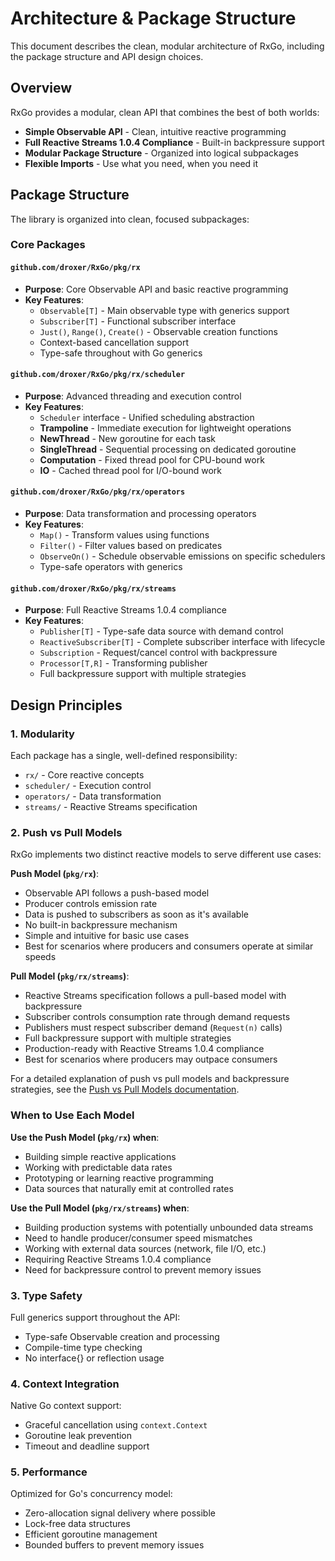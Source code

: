 # Architecture & Package Structure

This document describes the clean, modular architecture of RxGo, including the package structure and API design choices.

## Overview

RxGo provides a modular, clean API that combines the best of both worlds:

- **Simple Observable API** - Clean, intuitive reactive programming
- **Full Reactive Streams 1.0.4 Compliance** - Built-in backpressure support
- **Modular Package Structure** - Organized into logical subpackages
- **Flexible Imports** - Use what you need, when you need it

## Package Structure

The library is organized into clean, focused subpackages:

### Core Packages

#### `github.com/droxer/RxGo/pkg/rx`
- **Purpose**: Core Observable API and basic reactive programming
- **Key Features**:
  - `Observable[T]` - Main observable type with generics support
  - `Subscriber[T]` - Functional subscriber interface
  - `Just()`, `Range()`, `Create()` - Observable creation functions
  - Context-based cancellation support
  - Type-safe throughout with Go generics

#### `github.com/droxer/RxGo/pkg/rx/scheduler`
- **Purpose**: Advanced threading and execution control
- **Key Features**:
  - `Scheduler` interface - Unified scheduling abstraction
  - **Trampoline** - Immediate execution for lightweight operations
  - **NewThread** - New goroutine for each task
  - **SingleThread** - Sequential processing on dedicated goroutine
  - **Computation** - Fixed thread pool for CPU-bound work
  - **IO** - Cached thread pool for I/O-bound work

#### `github.com/droxer/RxGo/pkg/rx/operators`
- **Purpose**: Data transformation and processing operators
- **Key Features**:
  - `Map()` - Transform values using functions
  - `Filter()` - Filter values based on predicates
  - `ObserveOn()` - Schedule observable emissions on specific schedulers
  - Type-safe operators with generics

#### `github.com/droxer/RxGo/pkg/rx/streams`
- **Purpose**: Full Reactive Streams 1.0.4 compliance
- **Key Features**:
  - `Publisher[T]` - Type-safe data source with demand control
  - `ReactiveSubscriber[T]` - Complete subscriber interface with lifecycle
  - `Subscription` - Request/cancel control with backpressure
  - `Processor[T,R]` - Transforming publisher
  - Full backpressure support with multiple strategies

## Design Principles

### 1. Modularity
Each package has a single, well-defined responsibility:
- `rx/` - Core reactive concepts
- `scheduler/` - Execution control
- `operators/` - Data transformation
- `streams/` - Reactive Streams specification

### 2. Push vs Pull Models
RxGo implements two distinct reactive models to serve different use cases:

**Push Model (`pkg/rx`)**:
- Observable API follows a push-based model
- Producer controls emission rate
- Data is pushed to subscribers as soon as it's available
- No built-in backpressure mechanism
- Simple and intuitive for basic use cases
- Best for scenarios where producers and consumers operate at similar speeds

**Pull Model (`pkg/rx/streams`)**:
- Reactive Streams specification follows a pull-based model with backpressure
- Subscriber controls consumption rate through demand requests
- Publishers must respect subscriber demand (`Request(n)` calls)
- Full backpressure support with multiple strategies
- Production-ready with Reactive Streams 1.0.4 compliance
- Best for scenarios where producers may outpace consumers

For a detailed explanation of push vs pull models and backpressure strategies, see the [Push vs Pull Models documentation](./push-pull-models.md).

### When to Use Each Model

**Use the Push Model (`pkg/rx`) when**:
- Building simple reactive applications
- Working with predictable data rates
- Prototyping or learning reactive programming
- Data sources that naturally emit at controlled rates

**Use the Pull Model (`pkg/rx/streams`) when**:
- Building production systems with potentially unbounded data streams
- Need to handle producer/consumer speed mismatches
- Working with external data sources (network, file I/O, etc.)
- Requiring Reactive Streams 1.0.4 compliance
- Need for backpressure control to prevent memory issues

### 3. Type Safety
Full generics support throughout the API:
- Type-safe Observable creation and processing
- Compile-time type checking
- No interface{} or reflection usage

### 4. Context Integration
Native Go context support:
- Graceful cancellation using `context.Context`
- Goroutine leak prevention
- Timeout and deadline support

### 5. Performance
Optimized for Go's concurrency model:
- Zero-allocation signal delivery where possible
- Lock-free data structures
- Efficient goroutine management
- Bounded buffers to prevent memory issues
